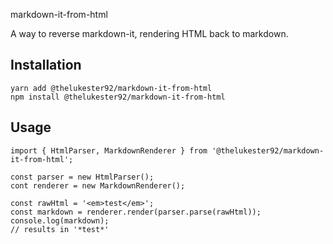 markdown-it-from-html

A way to reverse markdown-it, rendering HTML back to markdown.

## Installation

```
yarn add @thelukester92/markdown-it-from-html
npm install @thelukester92/markdown-it-from-html
```

## Usage

```
import { HtmlParser, MarkdownRenderer } from '@thelukester92/markdown-it-from-html';

const parser = new HtmlParser();
cont renderer = new MarkdownRenderer();

const rawHtml = '<em>test</em>';
const markdown = renderer.render(parser.parse(rawHtml));
console.log(markdown);
// results in '*test*'
```
